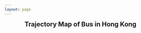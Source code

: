 ```yaml
---
layout: page
---
```


# Trajectory Map of Bus in Hong Kong 

<myApp />

<script setup>
    import myApp from '@/components/trajectorymap.vue'
</script>

<style scoped>
h1 {
    font-size: 1.5em;
    color: var(--vp-c-brand-1);
    text-align: center;
    margin-top: 5px;
    margin-bottom: 10px;
}
</style>